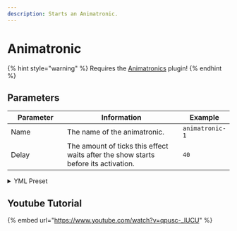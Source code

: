 ```yaml
---
description: Starts an Animatronic.
---
```


# Animatronic

{% hint style="warning" %}
Requires the [Animatronics](https://www.spigotmc.org/resources/animatronics-animate-armorstands-1-8-1-20-2.36518/) plugin!
{% endhint %}

## Parameters

<table><thead><tr><th width="139.33333333333331">Parameter</th><th width="386">Information</th><th>Example</th></tr></thead><tbody><tr><td>Name</td><td>The name of the animatronic.</td><td><code>animatronic-1</code></td></tr><tr><td>Delay</td><td>The amount of ticks this effect waits after the show starts before its activation.</td><td><code>40</code></td></tr></tbody></table>

<details>

<summary>YML Preset</summary>

{% code lineNumbers="true" %}
```yaml
'1':
  Type: ANIMATRONIC
  Name: anima
  Delay: 0
```
{% endcode %}

</details>

## Youtube Tutorial

{% embed url="https://www.youtube.com/watch?v=qpusc-_lUCU" %}

